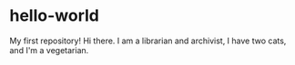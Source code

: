 # hello-world
My first repository!
Hi there. I am a librarian and archivist, I have two cats, and I'm a vegetarian.
